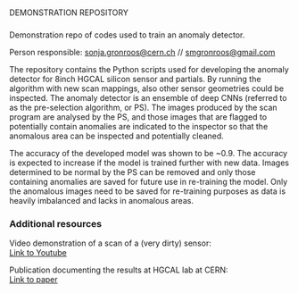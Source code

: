 ###                  ###
DEMONSTRATION REPOSITORY
###                  ###

Demonstration repo of codes used to train an anomaly detector.

Person responsible: sonja.gronroos@cern.ch // smgronroos@gmail.com

The repository contains the Python scripts used for developing the anomaly detector for 8inch HGCAL silicon sensor and partials.
By running the algorithm with new scan mappings, also other sensor geometries could be inspected.
The anomaly detector is an ensemble of deep CNNs (referred to as the pre-selection algorithm, or PS). 
The images produced by the scan program are analysed by the PS, and those images that are flagged to potentially 
contain anomalies are indicated to the inspector so that the anomalous area can be inspected and potentially cleaned. 

The accuracy of the developed model was shown to be ~0.9. The accuracy is expected to increase if the model is trained further with new data. 
Images determined to be normal by the PS can be removed and only those containing anomalies are saved for future use in re-training the model. 
Only the anomalous images need to be saved for re-training purposes as data is heavily imbalanced and lacks in anomalous areas.  

### Additional resources
Video demonstration of a scan of a (very dirty) sensor:  
[Link to Youtube](https://youtu.be/5Pm26gaBaMA)

Publication documenting the results at HGCAL lab at CERN:  
[Link to paper](https://iopscience.iop.org/article/10.1088/2632-2153/aced7e)

